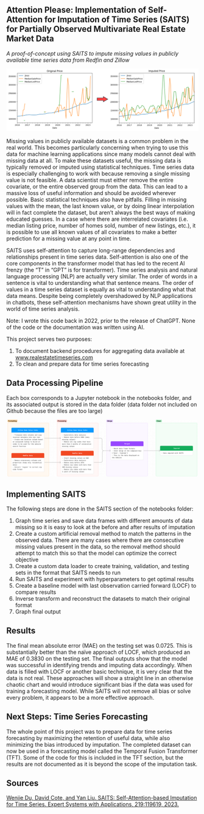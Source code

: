 ## Attention Please: Implementation of Self-Attention for Imputation of Time Series (SAITS) for Partially Observed Multivariate Real Estate Market Data
<i> A proof-of-concept using SAITS to impute missing values in publicly available time series data from Redfin and Zillow </i>

![demo graph](images/SAITS_Graphic.png)

Missing values in publicly available datasets is a common problem in the real world. This becomes particularly concerning when trying to use this data for machine learning applications since many models cannot deal with missing data at all. To make these datasets useful, the missing data is typically removed or imputed using statistical techniques. Time series data is especially challenging to work with because removing a single missing value is not feasible. A data scientist must either remove the entire covariate, or the entire observed group from the data. This can lead to a massive loss of useful information and should be avoided wherever possible. Basic statistical techniques also have pitfalls. Filling in missing values with the mean, the last known value, or by doing linear interpolation will in fact complete the dataset, but aren’t always the best ways of making educated guesses. In a case where there are interrelated covariates (i.e. median listing price, number of homes sold, number of new listings, etc.), it is possible to use all known values of all covariates to make a better prediction for a missing value at any point in time. 

SAITS uses self-attention to capture long-range dependencies and relationships present in time series data. Self-attention is also one of the core components in the transformer model that has led to the recent AI frenzy (the “T” in “GPT” is for transformer). Time series analysis and natural language processing (NLP) are actually very similar. The order of words in a sentence is vital to understanding what that sentence means. The order of values in a time series dataset is equally as vital to understanding what that data means. Despite being completely overshadowed by NLP applications in chatbots, these self-attention mechanisms have shown great utility in the world of time series analysis.

Note: I wrote this code back in 2022, prior to the release of ChatGPT. None of the code or the documentation was written using AI. 

This project serves two purposes:
1.	To document backend procedures for aggregating data available at www.realestatetimeseries.com
2.	To clean and prepare data for time series forecasting

## Data Processing Pipeline
Each box corresponds to a Jupyter notebook in the notebooks folder, and its associated output is stored in the data folder (data folder not included on Github because the files are too large)

![pipeline](images/Processing.png)

## Implementing SAITS

The following steps are done in the SAITS section of the notebooks folder:
1.	Graph time series and save data frames with different amounts of data missing so it is easy to look at the before and after results of imputation
2.	Create a custom artificial removal method to match the patterns in the observed data. There are many cases where there are consecutive missing values present in the data, so the removal method should attempt to match this so that the model can optimize the correct objective
3.	Create a custom data loader to create training, validation, and testing sets in the format that SAITS needs to run
4.	Run SAITS and experiment with hyperparameters to get optimal results
5.	Create a baseline model with last observation carried forward (LOCF) to compare results
6.	Inverse transform and reconstruct the datasets to match their original format
7.	Graph final output

## Results

The final mean absolute error (MAE) on the testing set was 0.0725. This is substantially better than the naïve approach of LOCF, which produced an MAE of 0.3830 on the testing set. The final outputs show that the model was successful in identifying trends and imputing data accordingly. When data is filled with LOCF or another basic technique, it is very clear that the data is not real. These approaches will show a straight line in an otherwise chaotic chart and would introduce significant bias if the data was used for training a forecasting model. While SAITS will not remove all bias or solve every problem, it appears to be a more effective approach.

## Next Steps: Time Series Forecasting

The whole point of this project was to prepare data for time series forecasting by maximizing the retention of useful data, while also minimizing the bias introduced by imputation. The completed dataset can now be used in a forecasting model called the Temporal Fusion Transformer (TFT). Some of the code for this is included in the TFT section, but the results are not documented as it is beyond the scope of the imputation task.


## Sources 

[Wenjie Du, David Cote, and Yan Liu. SAITS: Self-Attention-based Imputation for Time Series. Expert Systems with Applications, 219:119619, 2023.](https://www.sciencedirect.com/science/article/abs/pii/S0957417423001203?via%3Dihub)
